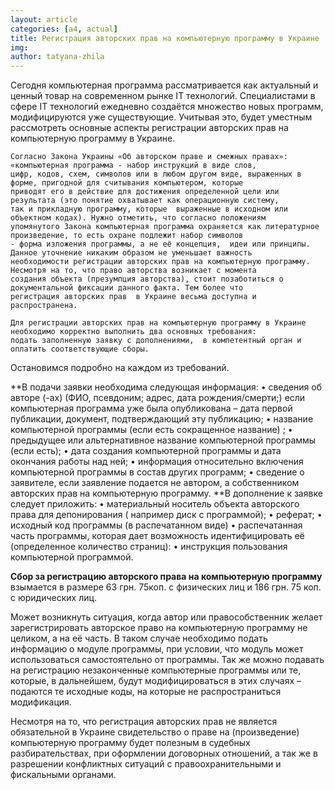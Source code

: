 ```yaml
---
layout: article
categories: [a4, actual]
title: Регистрация авторских прав на компьютерную программу в Украине
img: 
author: tatyana-zhila
--- 
```

Сегодня компьютерная программа рассматривается как актуальный и ценный товар на современном рынке ІТ технологий. 
Специалистами в сфере ІТ технологий ежедневно создаётся множество новых программ, модифицируются уже существующие.
Учитывая это, будет уместным рассмотреть основные аспекты  регистрации авторских прав на компьютерную программу в Украине. 

	Согласно Закона Украины «Об авторском праве и смежных правах»:  «компьютерная программа - набор инструкций в виде слов,
	цифр, кодов, схем, символов или в любом другом виде, выраженных в форме, пригодной для считывания компьютером, которые 
	приводят его в действие для достижения определенной цели или результата (это понятие охватывает как операционную систему,
	так и прикладную программу, которые  выраженные в исходном или объектном кодах). Нужно отметить, что согласно положениям 
	упомянутого Закона компьютерная программа охраняется как литературное произведение, то есть охране подлежит набор символов 
	- форма изложения программы, а не её концепция,  идеи или принципы. Данное уточнение никаким образом не уменьшает важность 
	необходимости регистрации авторских прав на компьютерную программу. Несмотря на то, что право авторства возникает с момента 
	создания объекта (презумпция авторства), стоит позаботиться о документальной фиксации данного факта. Тем более что
	регистрация авторских прав  в Украине весьма доступна и распространена. 
	
	Для регистрации авторских прав на компьютерную программу в Украине необходимо корректно выполнить два основных требования: 
	подать заполненную заявку с дополнениями,  в компетентный орган и оплатить соответствующие сборы. 
	
Остановимся подробно на каждом из требований.

**В подачи заявки необходима следующая информация: 
•	сведения об авторе (-ах) (ФИО, псевдоним; адрес, дата рождения/смерти;) если компьютерная программа уже была опубликована –
дата первой публикации, документ, подтверждающий эту публикацию; 
•	название компьютерной программы (если есть сокращенное название) ; 
•	предыдущее или альтернативное название компьютерной программы  (если есть); 
•	дата создания компьютерной программы и дата окончания работы над ней;
•	информация относительно включения компьютерной программы в состав других программ;
•	сведение о заявителе, если заявление подается не автором, а собственником  авторских прав на компьютерную программу. 
**В дополнение к заявке следует приложить:
•	материальный носитель объекта авторского права для депонирования ( например диск с программой); 
•	реферат;
•	исходный код программы  (в распечатанном виде) 
•	распечатанная часть программы, которая дает возможность идентифицировать её  (определенное количество страниц):
•	инструкция  пользования  компьютерной программой. 

**Сбор за регистрацию авторского права на компьютерную программу** взымается в размере  63 грн. 75коп.  с физических лиц и  186
грн. 75 коп. с юридических лиц. 

Может возникнуть ситуация, когда автор или правособственник желает зарегистрировать авторское право на компьютерную программу 
не целиком, а  на её часть. В таком случае необходимо подать информацию о модуле программы,  при условии, что модуль может
использоваться самостоятельно от программы. Так же можно подавать на регистрацию незаконченные компьютерные программы или 
те, которые, в дальнейшем, будут модифицироваться  в этих случаях – подаются  те исходные коды,  на которые не 
распространиться модификация. 

Несмотря на то, что регистрация авторских прав не является обязательной в Украине  свидетельство о праве на  (произведение) 
компьютерную программу будет полезным в судебных разбирательствах, при оформлении договорных отношений, а так же в  разрешении
конфликтных ситуаций с правоохранительными и фискальными органами. 
